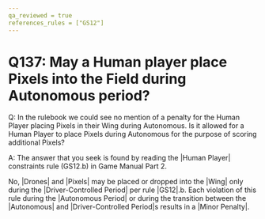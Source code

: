 ```yaml
---
qa_reviewed = true
references_rules = ["GS12"]
---
```


# Q137: May a Human player place Pixels into the Field during Autonomous period?

Q: In the rulebook we could see no mention of a penalty for the Human Player placing Pixels in their Wing during Autonomous. Is it allowed for a Human Player to place Pixels during Autonomous for the purpose of scoring additional Pixels?

A: The answer that you seek is found by reading the |Human Player| constraints rule (GS12.b) in Game Manual Part 2.

No, |Drones| and |Pixels| may be placed or dropped into the |Wing| only during the |Driver-Controlled Period| per rule |GS12|.b. Each violation of this rule during the |Autonomous Period| or during the transition between the |Autonomous| and |Driver-Controlled Period|s results in a |Minor Penalty|.
